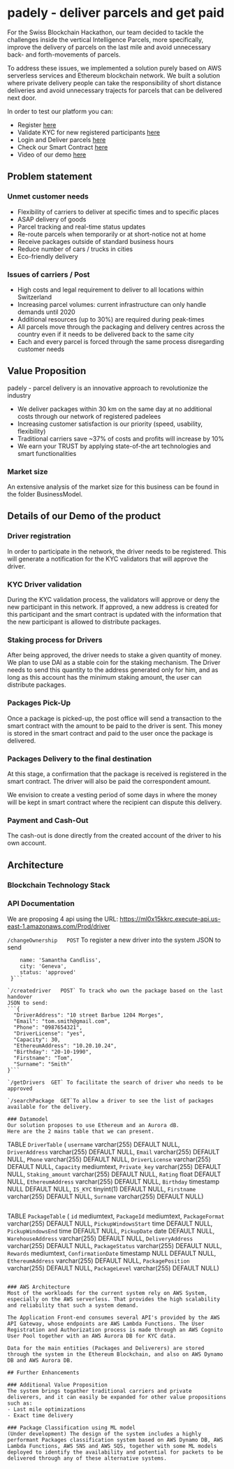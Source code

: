# padely - deliver parcels and get paid

For the Swiss Blockchain Hackathon, our team decided to tackle the challenges inside the vertical Intelligence Parcels, more specifically, improve the delivery of parcels on the last mile and avoid unnecessary back- and forth-movements of parcels.

To address these issues, we implemented a solution purely based on AWS serverless services and Ethereum blockchain network. We built a solution where private delivery people can take the responsibility of short distance deliveries and avoid unnecessary trajects for parcels that can be delivered next door.

In order to test our platform you can:
- Register [here](https://db84ae4645c84691bad45118fa79e7b1.vfs.cloud9.us-east-1.amazonaws.com:8080/register)
- Validate KYC for new registered participants [here](https://db84ae4645c84691bad45118fa79e7b1.vfs.cloud9.us-east-1.amazonaws.com:8080/kyc-admin)
- Login and Deliver parcels [here](https://db84ae4645c84691bad45118fa79e7b1.vfs.cloud9.us-east-1.amazonaws.com:8080/login)
- Check our Smart Contract [here](https://goerli.etherscan.io/address/0x18b6cdb14a2ceedc26379be78b8116a5523c3075)
- Video of our demo [here](https://sbhack-video-submission.s3.eu-central-1.amazonaws.com/team23/sbhack-team23.mp4)

## Problem statement

### Unmet customer needs
- Flexibility of carriers to deliver at specific times and to specific places
- ASAP delivery of goods
- Parcel tracking and real-time status updates
- Re-route parcels when temporarily or at short-notice not at home
- Receive packages outside of standard business hours
- Reduce number of cars / trucks in cities
- Eco-friendly delivery

### Issues of carriers / Post
- High costs and legal requirement to deliver to all locations within Switzerland
- Increasing parcel volumes: current infrastructure can only handle demands until 2020
- Additional resources (up to 30%) are required during peak-times
- All parcels move through the packaging and delivery centres across the country even if it needs to be delivered back to the same city
- Each and every parcel is forced through the same process disregarding customer needs

## Value Proposition
padely - parcel delivery is an innovative approach to revolutionize the industry
- We deliver packages  within 30 km on the same day at no additional costs through our network of registered padelees
- Increasing customer satisfaction is our priority (speed, usability, flexibility)
- Traditional carriers save ~37% of costs and profits will increase by 10%
- We earn your TRUST by applying state-of-the art technologies and smart functionalities


### Market size

An extensive analysis of the market size for this business can be found in the folder BusinessModel.
 
## Details of our Demo of the product
 
### Driver registration

In order to participate in the network, the driver needs to be registered. This will generate a notification for the KYC validators that will approve the driver.
 
### KYC Driver validation

During the KYC validation process, the validators will approve or deny the new participant in this network. If approved, a new address is created for this participant and the smart contract is updated with the information that the new participant is allowed to distribute packages.

### Staking process for Drivers
 
After being approved, the driver needs to stake a given quantity of money. We plan to use DAI as a stable coin for the staking mechanism. The Driver needs to send this quantity to the address generated only for him, and as long as this account has the minimum staking amount, the user can distribute packages.

 
### Packages Pick-Up

Once a package is picked-up, the post office will send a transaction to the smart contract with the amount to be paid to the driver is sent. This money is stored in the smart contract and paid to the user once the package is delivered. 

### Packages Delivery to the final destination
 
At this stage, a confirmation that the package is received is registered in the smart contract. The driver will also be paid the correspondent amount. 

We envision to create a vesting period of some days in where the money will be kept in smart contract where the recipient can dispute this delivery.

### Payment and Cash-Out

The cash-out is done directly from the created account of the driver to his own account. 

## Architecture

### Blockchain Technology Stack

### API Documentation 
We are proposing 4 api using the URL: https://ml0x15kkrc.execute-api.us-east-1.amazonaws.com/Prod/driver

`/changeOwnership   POST` To register a new driver into the system
JSON to send
```{
    name: 'Samantha Candliss',
    city: 'Geneva',
    status: 'approved'
 }```
  
`/createdriver   POST` To track who own the package based on the last handover
JSON to send:
```{
  "DriverAddress": "10 street Barbue 1204 Morges",
  "Email": "tom.smith@gmail.com",
  "Phone": "0987654321",
  "DriverLicense": "yes",
  "Capacity": 30,
  "EthereumAddress": "10.20.10.24",
  "Birthday": "20-10-1990",
  "Firstname": "Tom",
  "Surname": "Smith"
}```

`/getDrivers  GET` To facilitate the search of driver who needs to be approved

`/searchPackage  GET`To allow a driver to see the list of packages available for the delivery.

### Datamodel
Our solution proposes to use Ethereum and an Aurora dB.
Here are the 2 mains table that we can present.

```
TABLE `DriverTable` (
  `username` varchar(255) DEFAULT NULL,		
  `DriverAddress` varchar(255) DEFAULT NULL,
  `Email` varchar(255) DEFAULT NULL,
  `Phone` varchar(255) DEFAULT NULL,
  `DriverLicense` varchar(255) DEFAULT NULL,
  `Capacity` mediumtext,
  `Private_key` varchar(255) DEFAULT NULL,
  `Staking_amount` varchar(255) DEFAULT NULL,
  `Rating` float DEFAULT NULL,
  `EthereumAddress` varchar(255) DEFAULT NULL,
  `Birthday` timestamp NULL DEFAULT NULL,
  `IS_KYC` tinyint(1) DEFAULT NULL,
  `Firstname` varchar(255) DEFAULT NULL,
  `Surname` varchar(255) DEFAULT NULL)
```

```
TABLE `PackageTable` (
  `id` mediumtext,
  `PackageId` mediumtext,
  `PackageFormat` varchar(255) DEFAULT NULL,
  `PickupWindowsStart` time DEFAULT NULL,
  `PickupWindowsEnd` time DEFAULT NULL,
  `PickupDate` date DEFAULT NULL,
  `WarehouseAddress` varchar(255) DEFAULT NULL,
  `DeliveryAddress` varchar(255) DEFAULT NULL,
  `PackageStatus` varchar(255) DEFAULT NULL,
  `Rewards` mediumtext,
  `ConfirmationDate` timestamp NULL DEFAULT NULL,
  `EthereumAddress` varchar(255) DEFAULT NULL,
  `PackagePosition` varchar(255) DEFAULT NULL,
  `PackageLevel` varchar(255) DEFAULT NULL)
```

### AWS Architecture
Most of the workloads for the current system rely on AWS System, especially on the AWS serverless. That provides the high scalability and reliability that such a system demand.

The Application Front-end consumes several API's provided by the AWS API Gateway, whose endpoints are AWS Lambda Functions. The User Registration and Authorization process is made through an AWS Cognito User Pool together with an AWS Aurora DB for KYC data.

Data for the main entities (Packages and Deliverers) are stored through the system in the Ethereum Blockchain, and also on AWS Dynamo DB and AWS Aurora DB. 

## Further Enhancements

### Additional Value Proposition
The system brings togather traditional carriers and private deliverers, and it can easily be expanded for other value propositions such as:
- Last mile optimizations
- Exact time delivery

### Package Classification using ML model
(Under development) The design of the system includes a highly performant Packages classification system based on AWS Dynamo DB, AWS Lambda Functions, AWS SNS and AWS SQS, together with some ML models deployed to identify the availability and potential for packets to be delivered through any of these alternative systems.
